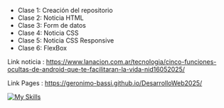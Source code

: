 

- Clase 1: Creación del repositorio  
- Clase 2: Noticia HTML  
- Clase 3: Form de datos  
- Clase 4: Noticia CSS  
- Clase 5: Noticia CSS Responsive
- Clase 6: FlexBox

Link noticia : https://www.lanacion.com.ar/tecnologia/cinco-funciones-ocultas-de-android-que-te-facilitaran-la-vida-nid16052025/

Link Pages : https://geronimo-bassi.github.io/DesarrolloWeb2025/

[![My Skills](https://skillicons.dev/icons?i=html,css)](https://skillicons.dev)
